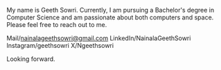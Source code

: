 My name is Geeth Sowri. Currently, I am pursuing a Bachelor's degree in Computer Science and am passionate about both computers and space. Please feel free to reach out to me.

Mail/nainalageethsowri@gmail.com
LinkedIn/NainalaGeethSowri
Instagram/geethsowri
X/Ngeethsowri

Looking forward.
